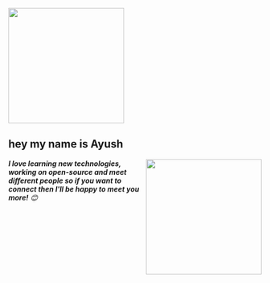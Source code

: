 <br/>

<img src="https://media.giphy.com/media/hx3VJAZMCaqVSOly3s/giphy.gif" width="230" />
<br>
<h2>hey my name is Ayush</h2>
<img align='right' src="https://media.giphy.com/media/du3J3cXyzhj75IOgvA/giphy.gif" width="230" />



<em><b>I love learning new technologies, working on open-source and meet different people so if you want to connect then I'll be happy to meet you more!</b> 😊</em>
